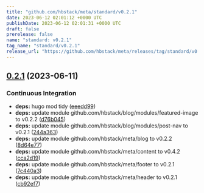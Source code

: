 ```yaml
---
title: "github.com/hbstack/meta/standard/v0.2.1"
date: 2023-06-12 02:01:12 +0000 UTC
publishDate: 2023-06-12 02:01:31 +0000 UTC
draft: false
prerelease: false
name: "standard: v0.2.1"
tag_name: "standard/v0.2.1"
release_url: "https://github.com/hbstack/meta/releases/tag/standard/v0.2.1"
---
```


## [0.2.1](https://github.com/hbstack/meta/compare/standard/v0.2.0...standard/v0.2.1) (2023-06-11)


### Continuous Integration

* **deps:** hugo mod tidy ([eeedd99](https://github.com/hbstack/meta/commit/eeedd9931c9a5169d5e0845036b802400b46fc51))
* **deps:** update module github.com/hbstack/blog/modules/featured-image to v0.2.2 ([d76b045](https://github.com/hbstack/meta/commit/d76b04575c268acc069108aff192495483ce65d6))
* **deps:** update module github.com/hbstack/blog/modules/post-nav to v0.2.1 ([244a363](https://github.com/hbstack/meta/commit/244a363145094e596010ac5c4f46240070d39551))
* **deps:** update module github.com/hbstack/meta/blog to v0.2.2 ([8d64e77](https://github.com/hbstack/meta/commit/8d64e7758253ed1e7014c74b638e8bcd0493a02c))
* **deps:** update module github.com/hbstack/meta/content to v0.4.2 ([cca2d19](https://github.com/hbstack/meta/commit/cca2d1948d388cb61a92756a5666514a5d96c204))
* **deps:** update module github.com/hbstack/meta/footer to v0.2.1 ([7c440a3](https://github.com/hbstack/meta/commit/7c440a3813d70126106a36fb38f8ed9d84f79fb9))
* **deps:** update module github.com/hbstack/meta/header to v0.2.1 ([cb92ef7](https://github.com/hbstack/meta/commit/cb92ef78e7bc1c078bb3712f615fd7dc2f3a67f3))
